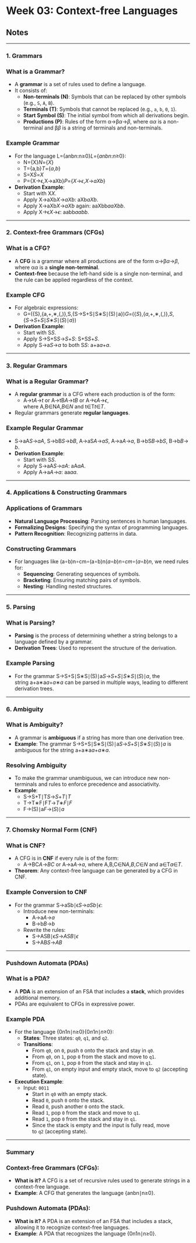 # Week 03: Context-free Languages
## Notes
---

### 1. Grammars

### What is a Grammar?

- A **grammar** is a set of rules used to define a language.
- It consists of:
    - **Non-terminals (N)**: Symbols that can be replaced by other symbols (e.g., `S`, `A`, `B`).
    - **Terminals (T)**: Symbols that cannot be replaced (e.g., `a`, `b`, `0`, `1`).
    - **Start Symbol (S)**: The initial symbol from which all derivations begin.
    - **Productions (P)**: Rules of the form α→β*α*→*β*, where α*α* is a non-terminal and β*β* is a string of terminals and non-terminals.

### Example Grammar

- For the language L={anbn:n≥0}*L*={*anbn*:*n*≥0}:
    - N={X}*N*={*X*}
    - T={a,b}*T*={*a*,*b*}
    - S=X*S*=*X*
    - P={X→ϵ,X→aXb}*P*={*X*→*ϵ*,*X*→*aXb*}
- **Derivation Example**:
    - Start with X*X*.
    - Apply X→aXb*X*→*aXb*: aXb*aXb*.
    - Apply X→aXb*X*→*aXb* again: aaXbb*aaXbb*.
    - Apply X→ϵ*X*→*ϵ*: aabb*aabb*.

---

### 2. Context-free Grammars (CFGs)

### What is a CFG?

- A **CFG** is a grammar where all productions are of the form α→β*α*→*β*, where α*α* is a **single non-terminal**.
- **Context-free** because the left-hand side is a single non-terminal, and the rule can be applied regardless of the context.

### Example CFG

- For algebraic expressions:
    - G=({S},{a,+,∗,(,)},S,{S→S+S∣S∗S∣(S)∣a})*G*=({*S*},{*a*,+,∗,(,)},*S*,{*S*→*S*+*S*∣*S*∗*S*∣(*S*)∣*a*})
- **Derivation Example**:
    - Start with S*S*.
    - Apply S→S+S*S*→*S*+*S*: S+S*S*+*S*.
    - Apply S→a*S*→*a* to both S*S*: a+a*a*+*a*.

---

### 3. Regular Grammars

### What is a Regular Grammar?

- A **regular grammar** is a CFG where each production is of the form:
    - A→t*A*→*t* or A→tB*A*→*tB* or A→ϵ*A*→*ϵ*, where A,B∈N*A*,*B*∈*N* and t∈T*t*∈*T*.
- Regular grammars generate **regular languages**.

### Example Regular Grammar

- S→aA*S*→*aA*, S→bB*S*→*bB*, A→aS*A*→*aS*, A→a*A*→*a*, B→bS*B*→*bS*, B→b*B*→*b*.
- **Derivation Example**:
    - Start with S*S*.
    - Apply S→aA*S*→*aA*: aA*aA*.
    - Apply A→a*A*→*a*: aa*aa*.

---

### 4. Applications & Constructing Grammars

### Applications of Grammars

- **Natural Language Processing**: Parsing sentences in human languages.
- **Formalizing Designs**: Specifying the syntax of programming languages.
- **Pattern Recognition**: Recognizing patterns in data.

### Constructing Grammars

- For languages like (a∘b)n∘cm∘(a∘b)n(*a*∘*b*)*n*∘*cm*∘(*a*∘*b*)*n*, we need rules for:
    - **Sequencing**: Generating sequences of symbols.
    - **Bracketing**: Ensuring matching pairs of symbols.
    - **Nesting**: Handling nested structures.

---

### 5. Parsing

### What is Parsing?

- **Parsing** is the process of determining whether a string belongs to a language defined by a grammar.
- **Derivation Trees**: Used to represent the structure of the derivation.

### Example Parsing

- For the grammar S→S+S∣S∗S∣(S)∣a*S*→*S*+*S*∣*S*∗*S*∣(*S*)∣*a*, the string a+a∗a*a*+*a*∗*a* can be parsed in multiple ways, leading to different derivation trees.

---

### 6. Ambiguity

### What is Ambiguity?

- A grammar is **ambiguous** if a string has more than one derivation tree.
- **Example**: The grammar S→S+S∣S∗S∣(S)∣a*S*→*S*+*S*∣*S*∗*S*∣(*S*)∣*a* is ambiguous for the string a+a∗a*a*+*a*∗*a*.

### Resolving Ambiguity

- To make the grammar unambiguous, we can introduce new non-terminals and rules to enforce precedence and associativity.
- **Example**:
    - S→S+T∣T*S*→*S*+*T*∣*T*
    - T→T∗F∣F*T*→*T*∗*F*∣*F*
    - F→(S)∣a*F*→(*S*)∣*a*

---

### 7. Chomsky Normal Form (CNF)

### What is CNF?

- A CFG is in **CNF** if every rule is of the form:
    - A→BC*A*→*BC* or A→a*A*→*a*, where A,B,C∈N*A*,*B*,*C*∈*N* and a∈T*a*∈*T*.
- **Theorem**: Any context-free language can be generated by a CFG in CNF.

### Example Conversion to CNF

- For the grammar S→aSb∣ϵ*S*→*aSb*∣*ϵ*:
    - Introduce new non-terminals:
        - A→a*A*→*a*
        - B→b*B*→*b*
    - Rewrite the rules:
        - S→ASB∣ϵ*S*→*ASB*∣*ϵ*
        - S→AB*S*→*AB*

---

### Pushdown Automata (PDAs)

### What is a PDA?

- A **PDA** is an extension of an FSA that includes a **stack**, which provides additional memory.
- PDAs are equivalent to CFGs in expressive power.

### Example PDA

- For the language {0n1n∣n≥0}{0*n*1*n*∣*n*≥0}:
    - **States**: Three states: `q0`, `q1`, and `q2`.
    - **Transitions**:
        - From `q0`, on `0`, push `0` onto the stack and stay in `q0`.
        - From `q0`, on `1`, pop `0` from the stack and move to `q1`.
        - From `q1`, on `1`, pop `0` from the stack and stay in `q1`.
        - From `q1`, on empty input and empty stack, move to `q2` (accepting state).
- **Execution Example**:
    - Input: `0011`
        - Start in `q0` with an empty stack.
        - Read `0`, push `0` onto the stack.
        - Read `0`, push another `0` onto the stack.
        - Read `1`, pop `0` from the stack and move to `q1`.
        - Read `1`, pop `0` from the stack and stay in `q1`.
        - Since the stack is empty and the input is fully read, move to `q2` (accepting state).

---

### Summary

### Context-free Grammars (CFGs):

- **What is it?** A CFG is a set of recursive rules used to generate strings in a context-free language.
- **Example**: A CFG that generates the language {anbn∣n≥0}.

### Pushdown Automata (PDAs):

- **What is it?** A PDA is an extension of an FSA that includes a stack, allowing it to recognize context-free languages.
- **Example**: A PDA that recognizes the language {0n1n∣n≥0}.

